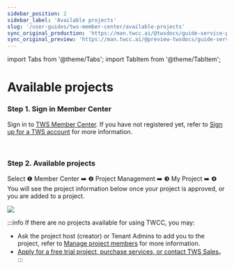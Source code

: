 ```yaml
---
sidebar_position: 2
sidebar_label: 'Available projects'
slug: '/user-guides/tws-member-center/available-projects'
sync_original_production: 'https://man.twcc.ai/@twsdocs/guide-service-project-availability-en' 
sync_original_preview: 'https://man.twcc.ai/@preview-twsdocs/guide-service-project-availability-en' 
---
```


import Tabs from '@theme/Tabs';
import TabItem from '@theme/TabItem';

# Available projects

### Step 1. Sign in Member Center 

Sign in to [TWS Member Center](https://tws.twcc.ai/). 
If you have not registered yet, refer to [Sign up for a TWS account](../membership/sign-up-for-tws.md) for more information.


<br/>

### Step 2. Available projects

Select <span>&#10102;</span> Member Center :arrow_right: <span>&#10103;</span> Project Management :arrow_right: <span>&#10104;</span> My Project :arrow_right: <span>&#10105;</span> You will see the project information below once your project is approved, or you are added to a project.

![](https://cos.twcc.ai/SYS-MANUAL/uploads/upload_00acb5d38c03743da5dc6f50e3e54f3a.png)
<br/>

:::info
If there are no projects available for using TWCC, you may:
  - Ask the project host (creator) or Tenant Admins to add you to the project, refer to [<ins>Manage project members</ins>](./manage-project-members.md) for more information.
  - [Apply for a free trial project, purchase services, or contact TWS Sales](./apply-projects-credits.md)。
:::
